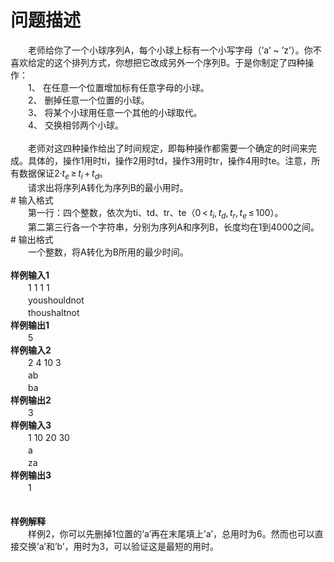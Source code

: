 <div id="pcont1" style="margin-top:20px; display:block;">

# 问题描述

<div class="pdcont">　　老师给你了一个小球序列A，每个小球上标有一个小写字母（’a’ ~ ’z’）。你不喜欢给定的这个排列方式，你想把它改成另外一个序列B。于是你制定了四种操作：<br/>
　　1、  在任意一个位置增加标有任意字母的小球。<br/>
　　2、  删掉任意一个位置的小球。<br/>
　　3、  将某个小球用任意一个其他的小球取代。<br/>
　　4、  交换相邻两个小球。<br/>
<br/>
　　老师对这四种操作给出了时间规定，即每种操作都需要一个确定的时间来完成。具体的，操作1用时ti，操作2用时td，操作3用时tr，操作4用时te。注意，所有数据保证2·<i>t<sub>e</sub></i> ≥ <i>t<sub>i</sub></i> + <i>t<sub>d</sub></i>。<br/>
　　请求出将序列A转化为序列B的最小用时。</div>
# 输入格式

<div class="pdcont">　　第一行：四个整数，依次为ti、td、tr、te（0 &lt; <i>t<sub>i</sub></i>, <i>t<sub>d</sub></i>, <i>t<sub>r</sub></i>, <i>t<sub>e</sub></i> ≤ 100）。<br/>
　　第二第三行各一个字符串，分别为序列A和序列B，长度均在1到4000之间。</div>
# 输出格式

<div class="pdcont">　　一个整数，将A转化为B所用的最少时间。<br/>
<br/>
<b>样例输入1</b><br/>
　　1 1 1 1<br/>
　　youshouldnot<br/>
　　thoushaltnot<br/>
<b>样例输出1</b><br/>
　　5<br/>
<b>样例输入2</b><br/>
　　2 4 10 3<br/>
　　ab<br/>
　　ba<br/>
<b>样例输出2</b><br/>
　　3<br/>
<b>样例输入3</b><br/>
　　1 10 20 30<br/>
　　a<br/>
　　za<br/>
<b>样例输出3</b><br/>
　　1<br/>
<br/>
<br/>
<b>样例解释</b><br/>
　　样例2，你可以先删掉1位置的’a’再在末尾填上’a’，总用时为6。然而也可以直接交换’a’和’b’，用时为3，可以验证这是最短的用时。</div>

</div>